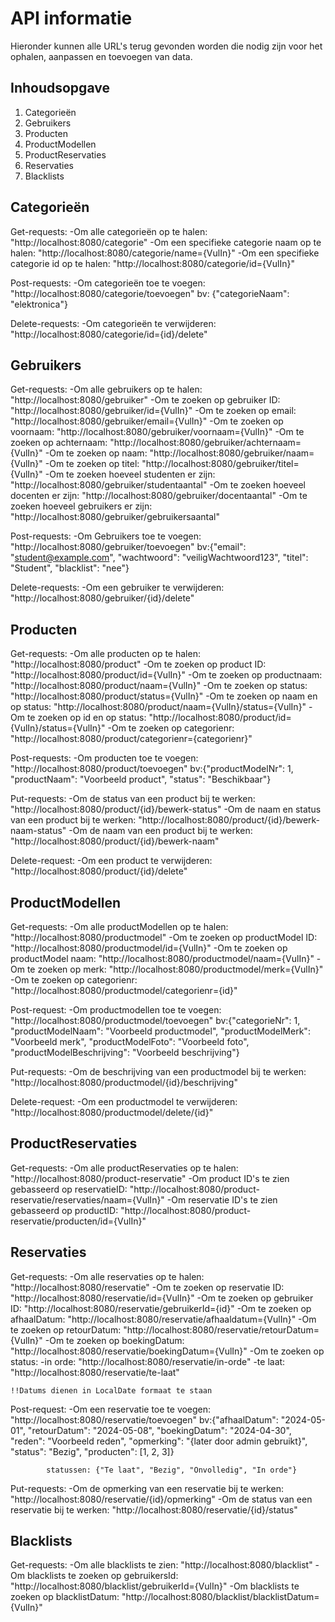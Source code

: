 # API informatie

Hieronder kunnen alle URL's terug gevonden worden die nodig zijn voor het ophalen, aanpassen en toevoegen van data.

## Inhoudsopgave

1. Categorieën
2. Gebruikers
3. Producten
4. ProductModellen
5. ProductReservaties
6. Reservaties
7. Blacklists

## Categorieën

Get-requests:
    -Om alle categorieën op te halen: "http://localhost:8080/categorie"
    -Om een specifieke categorie naam op te halen: "http://localhost:8080/categorie/name={VulIn}"
    -Om een specifieke categorie id op te halen: "http://localhost:8080/categorie/id={VulIn}"

Post-requests:
    -Om categorieën toe te voegen: "http://localhost:8080/categorie/toevoegen"
        bv: {"categorieNaam": "elektronica"}

Delete-requests:
    -Om categorieën te verwijderen: "http://localhost:8080/categorie/id={id}/delete"

## Gebruikers

Get-requests:
    -Om alle gebruikers op te halen: "http://localhost:8080/gebruiker"
    -Om te zoeken op gebruiker ID: "http://localhost:8080/gebruiker/id={VulIn}"
    -Om te zoeken op email: "http://localhost:8080/gebruiker/email={VulIn}"
    -Om te zoeken op voornaam: "http://localhost:8080/gebruiker/voornaam={VulIn}"
    -Om te zoeken op achternaam: "http://localhost:8080/gebruiker/achternaam={VulIn}"
    -Om te zoeken op naam: "http://localhost:8080/gebruiker/naam={VulIn}"
    -Om te zoeken op titel: "http://localhost:8080/gebruiker/titel={VulIn}"
    -Om te zoeken hoeveel studenten er zijn: "http://localhost:8080/gebruiker/studentaantal"
    -Om te zoeken hoeveel docenten er zijn: "http://localhost:8080/gebruiker/docentaantal"
    -Om te zoeken hoeveel gebruikers er zijn: "http://localhost:8080/gebruiker/gebruikersaantal"

Post-requests:
    -Om Gebruikers toe te voegen: "http://localhost:8080/gebruiker/toevoegen"
        bv:{"email": "student@example.com",
            "wachtwoord": "veiligWachtwoord123",
            "titel": "Student",
            "blacklist": "nee"}

Delete-requests: 
    -Om een gebruiker te verwijderen: "http://localhost:8080/gebruiker/{id}/delete"


## Producten
Get-requests:
    -Om alle producten op te halen: "http://localhost:8080/product"
    -Om te zoeken op product ID: "http://localhost:8080/product/id={VulIn}"
    -Om te zoeken op productnaam: "http://localhost:8080/product/naam={VulIn}"
    -Om te zoeken op status: "http://localhost:8080/product/status={VulIn}"
    -Om te zoeken op naam en op status: "http://localhost:8080/product/naam={VulIn}/status={VulIn}"
    -Om te zoeken op id en op status: "http://localhost:8080/product/id={VulIn}/status={VulIn}"
    -Om te zoeken op categorienr: "http://localhost:8080/product/categorienr={categorienr}"


Post-requests:
    -Om producten toe te voegen: "http://localhost:8080/product/toevoegen"
            bv:{"productModelNr": 1,
                "productNaam": "Voorbeeld product",
                "status": "Beschikbaar"}

Put-requests:
    -Om de status van een product bij te werken: "http://localhost:8080/product/{id}/bewerk-status"
    -Om de naam en status van een product bij te werken: "http://localhost:8080/product/{id}/bewerk-naam-status"
    -Om de naam van een product bij te werken: "http://localhost:8080/product/{id}/bewerk-naam"

Delete-request:
    -Om een product te verwijderen: "http://localhost:8080/product/{id}/delete"


## ProductModellen
Get-requests:
    -Om alle productModellen op te halen: "http://localhost:8080/productmodel"
    -Om te zoeken op productModel ID: "http://localhost:8080/productmodel/id={VulIn}"
    -Om te zoeken op productModel naam: "http://localhost:8080/productmodel/naam={VulIn}"
    -Om te zoeken op merk: "http://localhost:8080/productmodel/merk={VulIn}"
    -Om te zoeken op categorienr: "http://localhost:8080/productmodel/categorienr={id}"

Post-request:
    -Om productmodellen toe te voegen: "http://localhost:8080/productmodel/toevoegen"
            bv:{"categorieNr": 1,
            "productModelNaam": "Voorbeeld productmodel",
            "productModelMerk": "Voorbeeld merk",
            "productModelFoto": "Voorbeeld foto",
            "productModelBeschrijving": "Voorbeeld beschrijving"}

Put-requests:
    -Om de beschrijving van een productmodel bij te werken: "http://localhost:8080/productmodel/{id}/beschrijving"

Delete-request:
    -Om een productmodel te verwijderen: "http://localhost:8080/productmodel/delete/{id}"

## ProductReservaties
Get-requests:
    -Om alle productReservaties op te halen: "http://localhost:8080/product-reservatie"
    -Om product ID's te zien gebasseerd op reservatieID: "http://localhost:8080/product-reservatie/reservaties/naam={VulIn}"
    -Om reservatie ID's te zien gebasseerd op productID: "http://localhost:8080/product-reservatie/producten/id={VulIn}"

## Reservaties
Get-requests:
    -Om alle reservaties op te halen: "http://localhost:8080/reservatie"
    -Om te zoeken op reservatie ID: "http://localhost:8080/reservatie/id={VulIn}"
    -Om te zoeken op gebruiker ID: "http://localhost:8080/reservatie/gebruikerId={id}"
    -Om te zoeken op afhaalDatum: "http://localhost:8080/reservatie/afhaaldatum={VulIn}"
    -Om te zoeken op retourDatum: "http://localhost:8080/reservatie/retourDatum={VulIn}"
    -Om te zoeken op boekingDatum: "http://localhost:8080/reservatie/boekingDatum={VulIn}"
    -Om te zoeken op status:
    -in orde: "http://localhost:8080/reservatie/in-orde"
    -te laat: "http://localhost:8080/reservatie/te-laat"

    !!Datums dienen in LocalDate formaat te staan

Post-request:
    -Om een reservatie toe te voegen: "http://localhost:8080/reservatie/toevoegen"
            bv:{"afhaalDatum": "2024-05-01",
            "retourDatum": "2024-05-08",
            "boekingDatum": "2024-04-30",
            "reden": "Voorbeeld reden",
            "opmerking": "{later door admin gebruikt}",
            "status": "Bezig",
            "producten": [1, 2, 3]}

            statussen: {"Te laat", "Bezig", "Onvolledig", "In orde"}

Put-requests:
    -Om de opmerking van een reservatie bij te werken: "http://localhost:8080/reservatie/{id}/opmerking"
    -Om de status van een reservatie bij te werken: "http://localhost:8080/reservatie/{id}/status"


## Blacklists
Get-requests:
    -Om alle blacklists te zien: "http://localhost:8080/blacklist"
    -Om blacklists te zoeken op gebruikersId: "http://localhost:8080/blacklist/gebruikerId={VulIn}"
    -Om blacklists te zoeken op blacklistDatum: "http://localhost:8080/blacklist/blacklistDatum={VulIn}"
